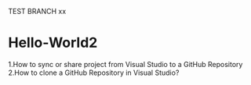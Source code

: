 TEST BRANCH  xx
# Hello-World2
1.How to sync or share project from Visual Studio to a GitHub Repository  
2.How to clone a GitHub Repository in Visual Studio?
